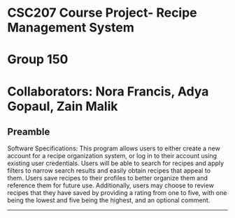 # CSC207 Course Project- Recipe Management System
# Group 150
# Collaborators: Nora Francis, Adya Gopaul, Zain Malik

## Preamble

Software Specifications:
This program allows users to either create a new account for a recipe organization system, or log in to their account
using existing user credentials. Users will be able to search for recipes and apply filters to narrow search results and
easily obtain recipes that appeal to them. Users save recipes to their profiles to better organize them and reference 
them for future use. Additionally, users may choose to review recipes that they have saved by providing a rating from
one to five, with one being the lowest and five being the highest, and an optional comment.

* * *

